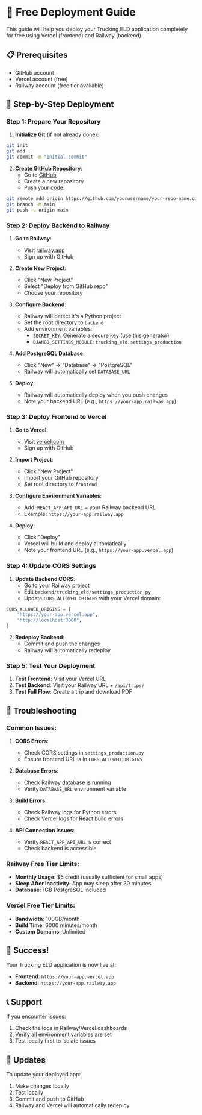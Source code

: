 # 🚀 Free Deployment Guide

This guide will help you deploy your Trucking ELD application completely for free using Vercel (frontend) and Railway (backend).

## 📋 Prerequisites

- GitHub account
- Vercel account (free)
- Railway account (free tier available)

## 🎯 Step-by-Step Deployment

### Step 1: Prepare Your Repository

1. **Initialize Git** (if not already done):
```bash
git init
git add .
git commit -m "Initial commit"
```

2. **Create GitHub Repository**:
   - Go to [GitHub](https://github.com)
   - Create a new repository
   - Push your code:
```bash
git remote add origin https://github.com/yourusername/your-repo-name.git
git branch -M main
git push -u origin main
```

### Step 2: Deploy Backend to Railway

1. **Go to Railway**:
   - Visit [railway.app](https://railway.app)
   - Sign up with GitHub

2. **Create New Project**:
   - Click "New Project"
   - Select "Deploy from GitHub repo"
   - Choose your repository

3. **Configure Backend**:
   - Railway will detect it's a Python project
   - Set the root directory to `backend`
   - Add environment variables:
     - `SECRET_KEY`: Generate a secure key (use [this generator](https://djecrety.ir/))
     - `DJANGO_SETTINGS_MODULE`: `trucking_eld.settings_production`

4. **Add PostgreSQL Database**:
   - Click "New" → "Database" → "PostgreSQL"
   - Railway will automatically set `DATABASE_URL`

5. **Deploy**:
   - Railway will automatically deploy when you push changes
   - Note your backend URL (e.g., `https://your-app.railway.app`)

### Step 3: Deploy Frontend to Vercel

1. **Go to Vercel**:
   - Visit [vercel.com](https://vercel.com)
   - Sign up with GitHub

2. **Import Project**:
   - Click "New Project"
   - Import your GitHub repository
   - Set root directory to `frontend`

3. **Configure Environment Variables**:
   - Add: `REACT_APP_API_URL` = your Railway backend URL
   - Example: `https://your-app.railway.app`

4. **Deploy**:
   - Click "Deploy"
   - Vercel will build and deploy automatically
   - Note your frontend URL (e.g., `https://your-app.vercel.app`)

### Step 4: Update CORS Settings

1. **Update Backend CORS**:
   - Go to your Railway project
   - Edit `backend/trucking_eld/settings_production.py`
   - Update `CORS_ALLOWED_ORIGINS` with your Vercel domain:
```python
CORS_ALLOWED_ORIGINS = [
    "https://your-app.vercel.app",
    "http://localhost:3000",
]
```

2. **Redeploy Backend**:
   - Commit and push the changes
   - Railway will automatically redeploy

### Step 5: Test Your Deployment

1. **Test Frontend**: Visit your Vercel URL
2. **Test Backend**: Visit your Railway URL + `/api/trips/`
3. **Test Full Flow**: Create a trip and download PDF

## 🔧 Troubleshooting

### Common Issues:

1. **CORS Errors**:
   - Check CORS settings in `settings_production.py`
   - Ensure frontend URL is in `CORS_ALLOWED_ORIGINS`

2. **Database Errors**:
   - Check Railway database is running
   - Verify `DATABASE_URL` environment variable

3. **Build Errors**:
   - Check Railway logs for Python errors
   - Check Vercel logs for React build errors

4. **API Connection Issues**:
   - Verify `REACT_APP_API_URL` is correct
   - Check backend is accessible

### Railway Free Tier Limits:
- **Monthly Usage**: $5 credit (usually sufficient for small apps)
- **Sleep After Inactivity**: App may sleep after 30 minutes
- **Database**: 1GB PostgreSQL included

### Vercel Free Tier Limits:
- **Bandwidth**: 100GB/month
- **Build Time**: 6000 minutes/month
- **Custom Domains**: Unlimited

## 🎉 Success!

Your Trucking ELD application is now live at:
- **Frontend**: `https://your-app.vercel.app`
- **Backend**: `https://your-app.railway.app`

## 📞 Support

If you encounter issues:
1. Check the logs in Railway/Vercel dashboards
2. Verify all environment variables are set
3. Test locally first to isolate issues

## 🔄 Updates

To update your deployed app:
1. Make changes locally
2. Test locally
3. Commit and push to GitHub
4. Railway and Vercel will automatically redeploy 